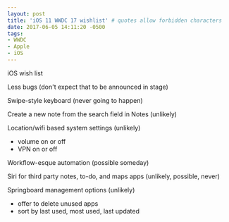 ```yaml
---
layout: post
title: 'iOS 11 WWDC 17 wishlist' # quotes allow forbidden characters
date: 2017-06-05 14:11:20 -0500
tags:
- WWDC
- Apple
- iOS 
---
```


iOS wish list

Less bugs (don't expect that to be announced in stage)

Swipe-style keyboard (never going to happen)

Create a new note from the search field in Notes (unlikely)

Location/wifi based system settings (unlikely)
- volume on or off
- VPN on or off

Workflow-esque automation (possible someday) 

Siri for third party notes, to-do, and maps apps (unlikely, possible, never)

Springboard management options (unlikely)
- offer to delete unused apps
- sort by last used, most used, last updated 

